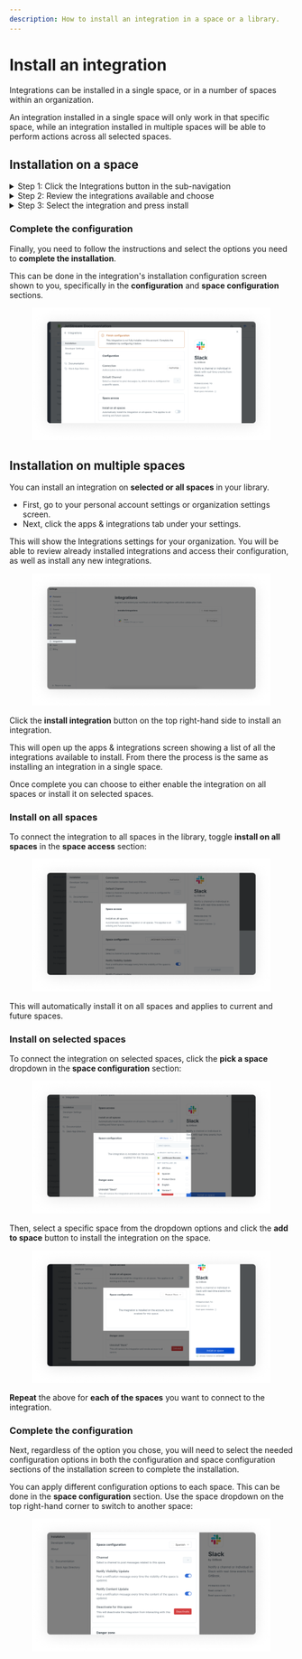 ```yaml
---
description: How to install an integration in a space or a library.
---
```


# Install an integration

Integrations can be installed in a single space, or in a number of spaces within an organization.

An integration installed in a single space will only work in that specific space, while an integration installed in multiple spaces will be able to perform actions across all selected spaces.&#x20;

## Installation on a space&#x20;

<details>

<summary>Step 1: Click the Integrations button in the sub-navigation </summary>

Start by clicking on integrations in the space sub-navigation to install an integration on a single space.

<img src="../../.gitbook/assets/Install integration.png" alt="GitBook space with Integrations button highlighted on the centre-top of sub-navigation panel. " data-size="original">

</details>

<details>

<summary>Step 2: Review the integrations available and choose</summary>

Clicking the integrations button will bring you to the Integrations screen, which shows a list of all the integrations available to install.&#x20;

</details>

<details>

<summary>Step 3: Select the integration and press install </summary>

Next, click on the integration (e.g Slack) you want to install on the space.

This will open up the integration's installation screen. Next, click the **install** button on the right-hand side of the screen.&#x20;

<img src="../../.gitbook/assets/Install integration button.png" alt="An Integrations window open, Slack integration is shown with Install button highlighted in the bottom right corner" data-size="original">

This will install the integration and connect it to your space.

</details>

### Complete the configuration

Finally, you need to follow the instructions and select the options you need to **complete the installation**.

This can be done in the integration's installation configuration screen shown to you, specifically in the **configuration** and **space configuration** sections.

<figure><img src="../../.gitbook/assets/Finish the configuration.png" alt="Installed Slack integration with a warning: finish configuring the integration"><figcaption></figcaption></figure>

## Installation on multiple spaces

You can install an integration on **selected or all spaces** in your library.&#x20;

* First, go to your personal account settings or organization settings screen.
* Next, click the apps & integrations tab under your settings.

This will show the Integrations settings for your organization. You will be able to review already installed integrations and access their configuration, as well as install any new integrations.

<figure><img src="../../.gitbook/assets/Installation in a library.png" alt="GitBook settings open, with Integrations button highlighted on the left hand side"><figcaption></figcaption></figure>

Click the **install integration** button on the top right-hand side to install an integration.

This will open up the apps & integrations screen showing a list of all the integrations available to install. From there the process is the same as installing an integration in a single space.&#x20;

Once complete you can choose to either enable the integration on all spaces or install it on selected spaces.&#x20;

### Install on all spaces

To connect the integration to all spaces in the library, toggle **install on all spaces** in the **space access** section:

<figure><img src="../../.gitbook/assets/Install on all spaces (1).png" alt="Slack integration window open with &#x27;Install on all spaces&#x27; highlighted. The toggle is switched off meaning this feature has not been enabled. "><figcaption></figcaption></figure>

This will automatically install it on all spaces and applies to current and future spaces.

### Install on selected spaces

To connect the integration on selected spaces, click the **pick a space** dropdown in the **space configuration** section:

<figure><img src="../../.gitbook/assets/Install on selected spaces (2).png" alt="Integration window open with &#x27;space configuration&#x27; highlighted. List of spaces that can be selected is visible. "><figcaption></figcaption></figure>

Then, select a specific space from the dropdown options and click the **add to space** button to install the integration on the space.

<figure><img src="../../.gitbook/assets/Install integration on selected space.png" alt="Space configuration window open with single space selected. "><figcaption></figcaption></figure>

**Repeat** the above for **each of the spaces** you want to connect to the integration.

### Complete the configuration

Next, regardless of the option you chose, you will need to select the needed configuration options in both the configuration and space configuration sections of the installation screen to complete the installation.

You can apply different configuration options to each space. This can be done in the **space configuration** section. Use the space dropdown on the top right-hand corner to switch to another space:

<figure><img src="../../.gitbook/assets/Space configuration (1).png" alt="Space configuration panel with list of settings such us &#x27;notify visibility update&#x27; and &#x27;notify content update&#x27; each has a toggle that is not switched on"><figcaption></figcaption></figure>

